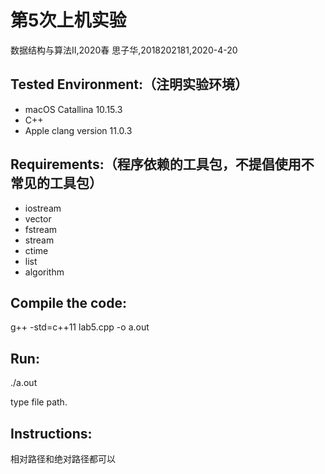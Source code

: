 # 第5次上机实验
数据结构与算法II,2020春
思子华,2018202181,2020-4-20


## Tested Environment:（注明实验环境）
- macOS Catallina 10.15.3
- C++ 
- Apple clang version 11.0.3

## Requirements:（程序依赖的工具包，不提倡使用不常见的工具包）
- iostream
- vector
- fstream
- stream
- ctime
- list
- algorithm


## Compile the code:
g++ -std=c++11 lab5.cpp -o a.out


## Run:
./a.out 

type file path.


## Instructions:
相对路径和绝对路径都可以